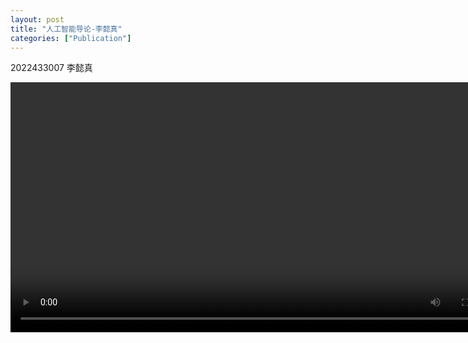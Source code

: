 ```yaml
---
layout: post
title: "人工智能导论-李懿真"
categories: ["Publication"]
---
```


2022433007 李懿真
<!-- 在 Markdown 文件中插入 HTML -->
<video width="800" controls>
  <source src="/files/项目演示/项目讲解视频.mp4" type="video/mp4">
  您的浏览器不支持 HTML5 视频标签。
</video>
